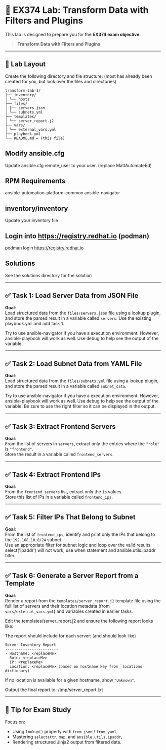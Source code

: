 # 🧪 EX374 Lab: Transform Data with Filters and Plugins

This lab is designed to prepare you for the **EX374 exam objective**:

> **Transform Data with Filters and Plugins**  

---

## 📂 Lab Layout

Create the following directory and file structure: (most has already been created for you, but look over the files and directories)

```
transform-lab-1/
├── inventory/
│ └── hosts
├── files/
│ ├── servers.json
│ └── subnets.yml
├── templates/
│ └── server_report.j2
├── vars/
│ └── external_vars.yml
├── playbook.yml
└── README.md ← (this file)
```


## Modify ansible.cfg
Update ansible.cfg remote_user to your user. (replace MattAutomateEd)


## RPM Requirements
ansible-automation-platform-common
ansible-navigator

## inventory/inventory
Update your inventory file

## Login into https://registry.redhat.io (podman)
podman login https://registry.redhat.io

## Solutions
See the solutions directory for the solution


---

## ✅ Task 1: Load Server Data from JSON File

**Goal**:  
Load structured data from the `files/servers.json` file using a lookup plugin, and store the parsed result in a variable called `servers`.  Use the existing playbook.yml and add task 1.  

Try to use ansible-navigator if you have a execution environment.  However, ansible-playbook will work as well.  Use debug to help see the output of the variable

---

## ✅ Task 2: Load Subnet Data from YAML File

**Goal**:  
Load structured data from the `files/subnets.yml` file using a lookup plugin, and store the parsed result in a variable called `subnet_data`. 

Try to use ansible-navigator if you have a execution environment.  However, ansible-playbook will work as well.  Use debug to help see the output of the variable.  Be sure to use the right filter so it can be displayed in the output.

---

## ✅ Task 3: Extract Frontend Servers

**Goal**:  
From the list of servers in `servers`, extract only the entries where the `"role"` is `"frontend"`.  
Store the result in a variable called `frontend_servers`.

---

## ✅ Task 4: Extract Frontend IPs

**Goal**:  
From the `frontend_servers` list, extract only the `ip` values.  
Store this list of IPs in a variable called `frontend_ips`.

---

## ✅ Task 5: Filter IPs That Belong to Subnet

**Goal**:  
From the list of `frontend_ips`, identify and print only the IPs that belong to the `192.168.10.0/24` subnet.  
Use an appropriate filter for subnet logic and loop over the valid results. select('ipaddr') will not work, use when statement and ansible.utils.ipaddr filter.

---

## ✅ Task 6: Generate a Server Report from a Template

**Goal**:  
Render a report from the `templates/server_report.j2` template file using the full list of servers and their location metadata (from `vars/external_vars.yml`) and variables created in earlier tasks.

Edit the templates/server_report.j2 and ensure the following report looks like:

The report should include for each server: (and should look like)

```
Server Inventory Report
------------------------
- Hostname: <replaceMe>
  Role: <replaceMe>
  IP: <replaceMe>
  Location: <replaceMe> (based on hostname key from `locations` dictionary)
```


If no location is available for a given hostname, show `"Unknown"`.

Output the final report to:
/tmp/server_report.txt



---

## 🧠 Tip for Exam Study

Focus on:
- Using `lookup()` properly with `from_json` / `from_yaml`,
- Mastering `selectattr`, `map`, and `ansible.utils.ipaddr`,
- Rendering structured Jinja2 output from filtered data.


